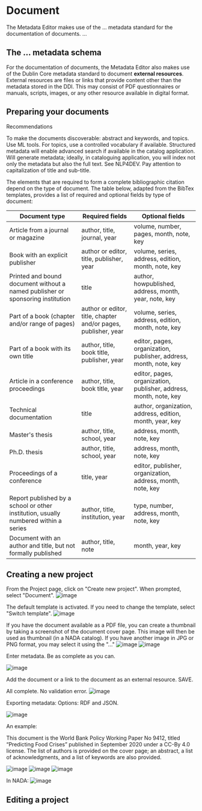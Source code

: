 # Document

The Metadata Editor makes use of the ... metadata standard for the documentation of documents. 
...

## The ... metadata schema

For the documentation of documents, the Metadata Editor also makes use of the Dublin Core metadata standard to document **external resources**. External resources are files or links that provide content other than the metadata stored in the DDI. This may consist of PDF questionnaires or manuals, scripts, images, or any other resource available in digital format.

## Preparing your documents

Recommendations

To make the documents discoverable: abstract and keywords, and topics. Use ML tools. For topics, use a controlled vocabulary if available.
Structured metadata will enable advanced search if available in the catalog application.
Will generate metadata; ideally, in cataloguing application, you will index not only the metadata but also the full text. See NLP4DEV.
Pay attention to capitalization of title and sub-title.

The elements that are required to form a complete bibliographic citation depend on the type of document. The table below, adapted from the BibTex templates, provides a list of required and optional fields by type of document:


   | Document type                      | Required fields                   | Optional fields                      |
   |------------------------------------|-----------------------------------|--------------------------------------|
   | Article from a journal or magazine | author, title, journal, year  | volume, number, pages, month, note, key  |
   | Book with an explicit publisher    | author or editor, title, publisher, year | volume, series, address, edition, month, note, key  |
   | Printed and bound document without a named publisher or sponsoring institution | title  | author, howpublished, address, month, year, note, key  |
   | Part of a book (chapter and/or range of pages) | author or editor, title, chapter and/or pages, publisher, year | volume, series, address, edition, month, note, key  |
   | Part of a book with its own title | author, title, book title, publisher, year | editor, pages, organization, publisher, address, month, note, key  |
   | Article in a conference proceedings | author, title, book title, year | editor, pages, organization, publisher, address, month, note, key  |
   | Technical documentation | title | author, organization, address, edition, month, year, key  |
   | Master's thesis | author, title, school, year | address, month, note, key  |
   | Ph.D. thesis | author, title, school, year | address, month, note, key  |
   | Proceedings of a conference | title, year | editor, publisher, organization, address, month, note, key  |
   | Report published by a school or other institution, usually numbered within a series | author, title, institution, year | type, number, address, month, note, key |  
   | Document with an author and title, but not <br>formally published | author, title, note | month, year, key |

## Creating a new project

From the Project page, click on "Create new project". When prompted, select "Document".
![image](https://user-images.githubusercontent.com/35276300/216628250-5427e25d-6064-4b27-9c32-ac5edca22f50.png)

The default template is activated. If you need to change the template, select "Switch template".
![image](https://user-images.githubusercontent.com/35276300/216628394-6ddaae2d-3a08-4f4b-b0f5-75560386ebab.png)

If you have the document available as a PDF file, you can create a thumbnail by taking a screenshot of the document cover page. This image will then be used as thumbnail (in a NADA catalog). If you have another image in JPG or PNG format, you may select it using the "..."
![image](https://user-images.githubusercontent.com/35276300/216628789-77578460-06bc-40cc-ba29-3026935b5cce.png)
![image](https://user-images.githubusercontent.com/35276300/216628976-bda5e5cb-87c0-4c36-ad47-bde881f6a583.png)

Enter metadata. Be as complete as you can.

![image](https://user-images.githubusercontent.com/35276300/216636200-68c564e6-3bab-47b5-8bf4-3535f9ed664b.png)

Add the document or a link to the document as an external resource. SAVE.

All complete. No validation error.
![image](https://user-images.githubusercontent.com/35276300/216639994-104e6fb9-676b-4dd8-8074-2f5e095ed26d.png)

Exporting metadata:
Options: RDF and JSON.

![image](https://user-images.githubusercontent.com/35276300/216640188-399fe827-ed26-4184-8969-52d036429b83.png)



An example:

This document is the World Bank Policy Working Paper No 9412, titled “Predicting Food Crises” published in September 2020 under a CC-By 4.0 license. The list of authors is provided on the cover page; an abstract, a list of acknowledgments, and a list of keywords are also provided.

![image](https://user-images.githubusercontent.com/35276300/216627559-efab57c2-2cfa-4303-b706-fd5f0ce3d44a.png)
![image](https://user-images.githubusercontent.com/35276300/216627610-f335de54-6370-4fe3-b96b-9e18aa249b82.png)
![image](https://user-images.githubusercontent.com/35276300/216627674-fef8734b-d237-4d81-a680-5878137104dd.png)



In NADA:
![image](https://user-images.githubusercontent.com/35276300/216627755-eab6373f-eaf1-430c-b891-2a591863dfe4.png)





## Editing a project

